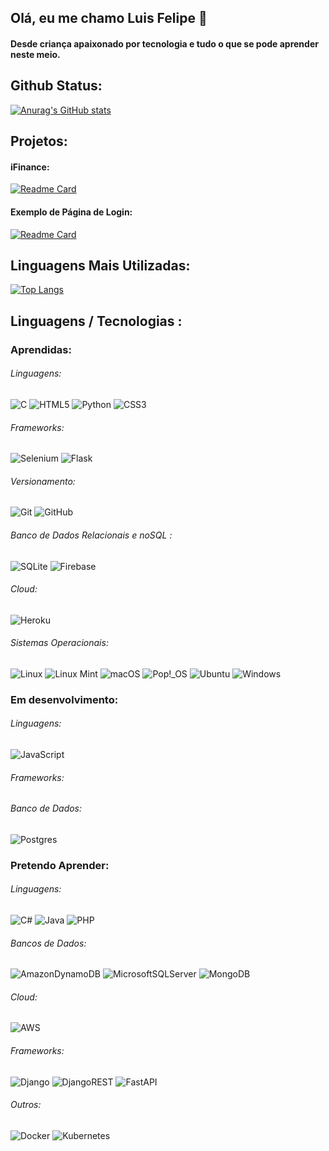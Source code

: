 ## Olá, eu me chamo Luis Felipe 👋
#### Desde criança apaixonado por tecnologia e tudo o que se pode aprender neste meio.

## Github Status:
[![Anurag's GitHub stats](https://github-readme-stats.vercel.app/api?username=Dusbeat&theme=dark&show_icons=true)](https://github.com/Dusbeat/devweekgit.github.io)

## Projetos:
#### iFinance:
[![Readme Card](https://github-readme-stats.vercel.app/api/pin/?username=Dusbeat&repo=iFinance&theme=dark)](https://github.com/Dusbeat/iFinance)
#### Exemplo de Página de Login:
[![Readme Card](https://github-readme-stats.vercel.app/api/pin/?username=Dusbeat&repo=minimalist-login&theme=dark)](https://github.com/Dusbeat/minimalist-login)

## Linguagens Mais Utilizadas:
[![Top Langs](https://github-readme-stats.vercel.app/api/top-langs/?username=Dusbeat&layout=compact&theme=dark)](https://github.com/anuraghazra/github-readme-stats)

## Linguagens / Tecnologias :
### Aprendidas:
###### Linguagens:
![C](https://img.shields.io/badge/c-%2300599C.svg?style=for-the-badge&logo=c&logoColor=white)
![HTML5](https://img.shields.io/badge/html5-%23E34F26.svg?style=for-the-badge&logo=html5&logoColor=white)
![Python](https://img.shields.io/badge/python-3670A0?style=for-the-badge&logo=python&logoColor=ffdd54)
![CSS3](https://img.shields.io/badge/css3-%231572B6.svg?style=for-the-badge&logo=css3&logoColor=white)

###### Frameworks:
![Selenium](https://img.shields.io/badge/-selenium-%43B02A?style=for-the-badge&logo=selenium&logoColor=white)
![Flask](https://img.shields.io/badge/flask-%23000.svg?style=for-the-badge&logo=flask&logoColor=white)

###### Versionamento:
![Git](https://img.shields.io/badge/git-%23F05033.svg?style=for-the-badge&logo=git&logoColor=white)
![GitHub](https://img.shields.io/badge/github-%23121011.svg?style=for-the-badge&logo=github&logoColor=white)

###### Banco de Dados Relacionais e noSQL :
![SQLite](https://img.shields.io/badge/sqlite-%2307405e.svg?style=for-the-badge&logo=sqlite&logoColor=white)
![Firebase](https://img.shields.io/badge/Firebase-039BE5?style=for-the-badge&logo=Firebase&logoColor=white)

###### Cloud:
![Heroku](https://img.shields.io/badge/heroku-%23430098.svg?style=for-the-badge&logo=heroku&logoColor=white)

###### Sistemas Operacionais:
![Linux](https://img.shields.io/badge/Linux-FCC624?style=for-the-badge&logo=linux&logoColor=black)
![Linux Mint](https://img.shields.io/badge/Linux%20Mint-87CF3E?style=for-the-badge&logo=Linux%20Mint&logoColor=white)
![macOS](https://img.shields.io/badge/mac%20os-000000?style=for-the-badge&logo=macos&logoColor=F0F0F0)
![Pop!\_OS](https://img.shields.io/badge/Pop!_OS-48B9C7?style=for-the-badge&logo=Pop!_OS&logoColor=white)
![Ubuntu](https://img.shields.io/badge/Ubuntu-E95420?style=for-the-badge&logo=ubuntu&logoColor=white)
![Windows](https://img.shields.io/badge/Windows-0078D6?style=for-the-badge&logo=windows&logoColor=white)

### Em desenvolvimento:
###### Linguagens:
![JavaScript](https://img.shields.io/badge/javascript-%23323330.svg?style=for-the-badge&logo=javascript&logoColor=%23F7DF1E)

###### Frameworks:


###### Banco de Dados:
![Postgres](https://img.shields.io/badge/postgres-%23316192.svg?style=for-the-badge&logo=postgresql&logoColor=white)

### Pretendo Aprender:
###### Linguagens:
![C#](https://img.shields.io/badge/c%23-%23239120.svg?style=for-the-badge&logo=c-sharp&logoColor=white)
![Java](https://img.shields.io/badge/java-%23ED8B00.svg?style=for-the-badge&logo=java&logoColor=white)
![PHP](https://img.shields.io/badge/php-%23777BB4.svg?style=for-the-badge&logo=php&logoColor=white)

###### Bancos de Dados:
![AmazonDynamoDB](https://img.shields.io/badge/Amazon%20DynamoDB-4053D6?style=for-the-badge&logo=Amazon%20DynamoDB&logoColor=white)
![MicrosoftSQLServer](https://img.shields.io/badge/Microsoft%20SQL%20Sever-CC2927?style=for-the-badge&logo=microsoft%20sql%20server&logoColor=white)
![MongoDB](https://img.shields.io/badge/MongoDB-%234ea94b.svg?style=for-the-badge&logo=mongodb&logoColor=white)

###### Cloud:
![AWS](https://img.shields.io/badge/AWS-%23FF9900.svg?style=for-the-badge&logo=amazon-aws&logoColor=white)

###### Frameworks:
![Django](https://img.shields.io/badge/django-%23092E20.svg?style=for-the-badge&logo=django&logoColor=white)
![DjangoREST](https://img.shields.io/badge/DJANGO-REST-ff1709?style=for-the-badge&logo=django&logoColor=white&color=ff1709&labelColor=gray)
![FastAPI](https://img.shields.io/badge/FastAPI-005571?style=for-the-badge&logo=fastapi)

###### Outros:
![Docker](https://img.shields.io/badge/docker-%230db7ed.svg?style=for-the-badge&logo=docker&logoColor=white)
![Kubernetes](https://img.shields.io/badge/kubernetes-%23326ce5.svg?style=for-the-badge&logo=kubernetes&logoColor=white)
<!--

**Dusbeat/Dusbeat** is a ✨ _special_ ✨ repository because its `README.md` (this file) appears on your GitHub profile.

Here are some ideas to get you started:

- 🔭 I’m currently working on ...
- 🌱 I’m currently learning ...
- 👯 I’m looking to collaborate on ...
- 🤔 I’m looking for help with ...
- 💬 Ask me about ...
- 📫 How to reach me: ...
- 😄 Pronouns: ...
- ⚡ Fun fact: ...
-->
